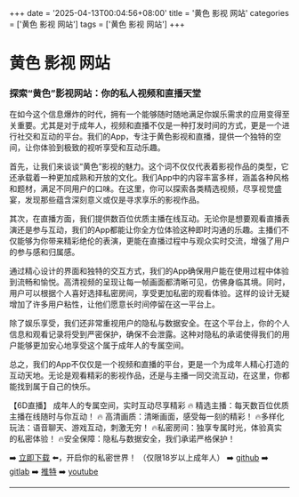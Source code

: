 +++
date = '2025-04-13T00:04:56+08:00'
title = '黄色 影视 网站'
categories = ['黄色 影视 网站']
tags = ['黄色 影视 网站']
+++

# 黄色 影视 网站

### 探索“黄色”影视网站：你的私人视频和直播天堂

在如今这个信息爆炸的时代，拥有一个能够随时随地满足你娱乐需求的应用变得至关重要。尤其是对于成年人，视频和直播不仅是一种打发时间的方式，更是一个进行社交和互动的平台。我们的App，专注于黄色影视和直播，提供一个独特的空间，让你体验到极致的视听享受和互动乐趣。

首先，让我们来谈谈“黄色”影视的魅力。这个词不仅仅代表着影视作品的类型，它还承载着一种更加成熟和开放的文化。我们App中的内容丰富多样，涵盖各种风格和题材，满足不同用户的口味。在这里，你可以探索各类精选视频，尽享视觉盛宴，发现那些蕴含深刻意义或仅是寻求享乐的影视作品。

其次，在直播方面，我们提供数百位优质主播在线互动。无论你是想要观看直播表演还是参与互动，我们的App都能让你全方位体验这种即时沟通的乐趣。主播们不仅能够为你带来精彩绝伦的表演，更能在直播过程中与观众实时交流，增强了用户的参与感和归属感。

通过精心设计的界面和独特的交互方式，我们的App确保用户能在使用过程中体验到流畅和愉悦。高清视频的呈现让每一帧画面都清晰可见，仿佛身临其境。同时，用户可以根据个人喜好选择私密房间，享受更加私密的观看体验。这样的设计无疑增加了许多用户粘性，让他们愿意长时间停留在这一平台上。

除了娱乐享受，我们还非常重视用户的隐私与数据安全。在这个平台上，你的个人信息和观看记录将受到严密保护，确保不会泄露。这种对隐私的承诺使得我们的用户能够更加安心地享受这个属于成年人的专属空间。

总之，我们的App不仅仅是一个视频和直播的平台，更是一个为成年人精心打造的互动天地。无论是观看精彩的影视作品，还是与主播一同交流互动，在这里，你都能找到属于自己的快乐。

【6D直播】
成年人的专属空间，实时互动尽享精彩
🔥 精选主播：每天数百位优质主播在线随时与你互动！
🔥 高清画质：清晰画面，感受每一刻的精彩！
🔥多样化玩法：语音聊天、游戏互动，刺激无穷！
🔥私密房间：独享专属时光，体验真实的私密体验！
🔥安全保障：隐私与数据安全，我们承诺严格保护！

➡️ [立即下载](https://down123.s3.ap-east-1.amazonaws.com/down/down.html?channelCode=blog) ⬅️，开启你的私密世界！
（仅限18岁以上成年人）
➡️ [github](https://aldult-live.github.io/)
➡️ [gitlab](https://seo-09598d.gitlab.io/)
➡️ [推特](https://x.com/wegame33)
➡️ [youtube](https://www.youtube.com/@6Dlive)

---

